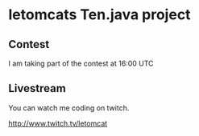 letomcats Ten.java project
==========
Contest
------------------------------------------------
I am taking part of the contest at 16:00 UTC

Livestream
--------------------
You can watch me coding on twitch.

<http://www.twitch.tv/letomcat>
